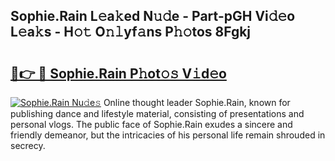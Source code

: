 ## Sophie.Rain L𝚎a𝚔ed N𝚞𝚍e - Part-pGH Vi𝚍𝚎o L𝚎a𝚔s - H𝚘𝚝 O𝚗𝚕yf𝚊ns P𝚑𝚘tos 8Fgkj

# <h2><a href="http://kf8w3bg.oniu.top/?m=Sophie.Rain">🔗👉 🔴 Sophie.Rain P𝚑ot𝚘𝚜 V𝚒d𝚎o</a></h2>

[![Sophie.Rain Nu𝚍e𝚜](https://i.imgur.com/0qMVB7G.gif)](http://kf8w3bg.oniu.top/?m=Sophie.Rain)
Online thought leader Sophie.Rain, known for publishing dance and lifestyle material, consisting of presentations and personal vlogs. The public face of Sophie.Rain exudes a sincere and friendly demeanor, but the intricacies of his personal life remain shrouded in secrecy.  
